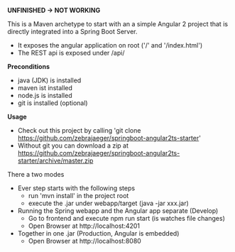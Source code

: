 **UNFINISHED -> NOT WORKING**

This is a Maven archetype to start with an a simple Angular 2 project 
that is directly integrated into a Spring Boot Server.

* It exposes the angular application on root ('/' and '/index.html')
* The REST api is exposed under /api/ 

**Preconditions**
* java (JDK) is installed
* maven ist installed 
* node.js is installed
* git is installed (optional)

**Usage**
* Check out this project by calling 'git clone https://github.com/zebrajaeger/springboot-angular2ts-starter' 
* Without git you can download a zip at https://github.com/zebrajaeger/springboot-angular2ts-starter/archive/master.zip

There a two modes
* Ever step starts with the following steps
  * run 'mvn install' in the project root
  * execute the .jar under webapp/target (java -jar xxx.jar)
* Running the Spring webapp and the Angular app separate (Develop)
  * Go to frontend and execute npm run start (is watches file changes)
  * Open Browser at http://localhost:4201
* Together in one .jar (Production, Angular is embedded)
  * Open Browser at http://localhost:8080
